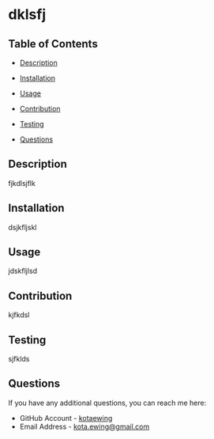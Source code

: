 
# dklsfj


## Table of Contents
* [Description](#description)
* [Installation](#installation)
* [Usage](#usage)

* [Contribution](#contribution)
* [Testing](#testing)
* [Questions](#questions)


## Description
fjkdlsjflk

## Installation
dsjkfljskl

## Usage
jdskfljlsd




## Contribution
kjfkdsl

## Testing
sjfklds

## Questions
If you have any additional questions, you can reach me here:

* GitHub Account - [kotaewing](https://github.com/kotaewing)
* Email Address - kota.ewing@gmail.com
